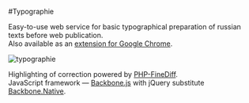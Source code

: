 #Typographie

Easy-to-use web service for basic typographical preparation of russian texts before web publication.<br>
Also available as an [extension for Google Chrome][].

<img src="https://cloud.githubusercontent.com/assets/5080313/3941661/a14f1f14-253a-11e4-82a3-988cdd0b297e.png" alt="typographie" />

Highlighting of correction powered by [PHP-FineDiff][].<br>
JavaScript framework — [Backbone.js][] with jQuery substitute [Backbone.Native][].

 [extension for Google Chrome]: https://chrome.google.com/webstore/detail/typographie/afgfkjihapfjmakkehjopdkoljnebape
 [PHP-FineDiff]: https://github.com/gorhill/PHP-FineDiff
 [Backbone.js]: https://github.com/jashkenas/backbone
 [Backbone.Native]: https://github.com/inkling/backbone.native